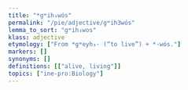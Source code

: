 ```yaml
---
title: "*gʷih₃wós"
permalink: "/pie/adjective/gʷih3wós"
lemma_to_sort: "gʷih₃wos"
klass: adjective
etymology: ["From *gʷeyh₃- (“to live”) +‎ *-wós."]
markers: []
synonyms: []
definitions: [["alive, living"]]
topics: ["ine-pro:Biology"]
---
```

